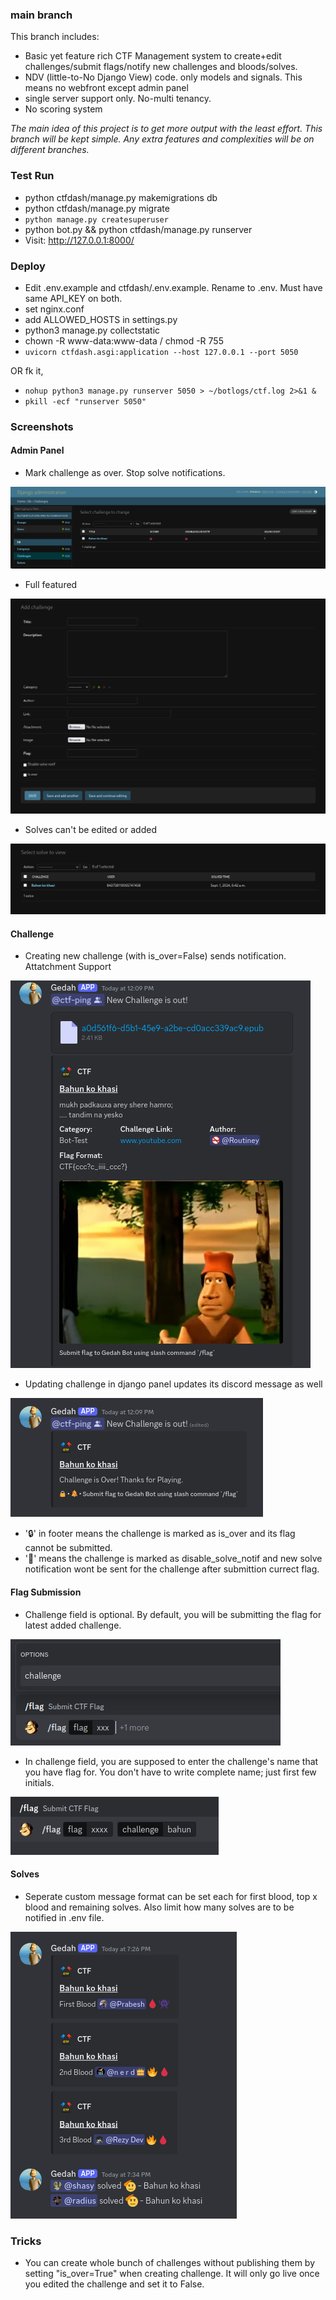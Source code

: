 ### main branch

This branch includes:
 - Basic yet feature rich CTF Management system to create+edit challenges/submit flags/notify new challenges and bloods/solves.
 - NDV (little-to-No Django View) code. only models and signals. This means no webfront except admin panel
 - single server support only. No-multi tenancy.
 - No scoring system

_The main idea of this project is to get more output with the least effort. This branch will be kept simple. Any extra features and complexities will be on different branches._  


### Test Run
- python ctfdash/manage.py makemigrations db
- python ctfdash/manage.py migrate
- `python manage.py createsuperuser`
- python bot.py && python ctfdash/manage.py runserver
- Visit: http://127.0.0.1:8000/


### Deploy
- Edit .env.example and ctfdash/.env.example. Rename to .env. Must have same API_KEY on both.
- set nginx.conf
- add ALLOWED_HOSTS in settings.py
- python3 manage.py collectstatic
- chown -R www-data:www-data / chmod -R 755
- `uvicorn ctfdash.asgi:application --host 127.0.0.1 --port 5050`

OR fk it,

- `nohup python3 manage.py runserver 5050 > ~/botlogs/ctf.log 2>&1 &`
- `pkill -ecf "runserver 5050"`

### Screenshots

#### Admin Panel

- Mark challenge as over. Stop solve notifications.

![admin1](./ss/admin1.png)

- Full featured

![admin2](./ss/admin2.png)

- Solves can't be edited or added

![admin3](./ss/admin3.png)

#### Challenge

- Creating new challenge (with is_over=False) sends notification. Attatchment Support

![challenge1](./ss/challenge1.png)

- Updating challenge in django panel updates its discord message as well 

![challenge2](./ss/challenge2.png)
- '🔒' in footer means the challenge is marked as is_over and its flag cannot be submitted.
- '🔕' means the challenge is marked as disable_solve_notif and new solve notification wont be sent for the challenge after submittion currect flag.

#### Flag Submission

- Challenge field is optional. By default, you will be submitting the flag for latest added challenge.

![flag1](./ss/flag1.png)

- In challenge field, you are supposed to enter the challenge's name that you have flag for. You don't have to write complete name; just first few initials.

![flag2](./ss/flag2.png)

#### Solves

- Seperate custom message format can be set each for first blood, top x blood and remaining solves. Also limit how many solves are to be notified in .env file.

![solve](./ss/solve.png)


### Tricks

- You can create whole bunch of challenges without publishing them by setting "is_over=True" when creating challenge. It will only go live once you edited the challenge and set it to False.
